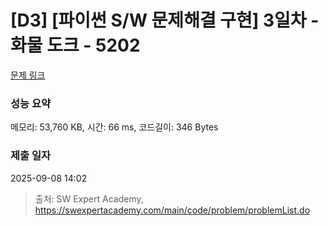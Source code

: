 # [D3] [파이썬 S/W 문제해결 구현] 3일차 - 화물 도크 - 5202 

[문제 링크](https://swexpertacademy.com/main/code/problem/problemDetail.do?contestProbId=AWT-K6DaceYDFAVT) 

### 성능 요약

메모리: 53,760 KB, 시간: 66 ms, 코드길이: 346 Bytes

### 제출 일자

2025-09-08 14:02



> 출처: SW Expert Academy, https://swexpertacademy.com/main/code/problem/problemList.do